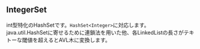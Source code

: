## IntegerSet
int型特化のHashSetです。`HashSet<Integer>`に対応します。  
java.util.HashSetに寄せるために連鎖法を用いた他、各LinkedListの長さがテキトーな閾値を超えるとAVL木に変換します。
